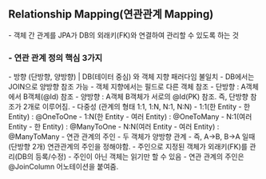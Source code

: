 <h2>Relationship Mapping(연관관계 Mapping)</h2>
- 객체 간 관계를 JPA가 DB의 외래키(FK)와 연결하여 관리할 수 있도록 하는 것
<h3>- 연관 관계 정의 핵심 3가지</h3>
- 방향 (단방향, 양방향) | DB(테이터 중심) 와 객체 지향 패러다임 불일치
  - DB에서는 JOIN으로 양방향 참조 가능
  - 객체 지향에서는 필드로 다른 객체 참조
    - 단방향 : A객체 에서 B객체(@Id) 참조
    - 양방향 : A객체 B객체가 서로의 @Id(PK) 참조. 즉, 단방향 참조가 2개로 이루어짐.
- 다중성 (관계의 형태 1:1, 1:N, N:1, N:N)
  - 1:1(한 Entity - 한 Entity) : @OneToOne
  - 1:N(한 Entity - 여러 Entity) : @OneToMany
  - N:1(여러 Entity - 한 Entity) : @ManyToOne
  - N:N(여러 Entity - 여러 Entity) : @ManyToMany
- 연관 관계의 주인
  - 두 객체가 양방향 관계
  - 즉, A->B, B->A 일때(단방향 2개) 연관관계의 주인을 정해야함.
  - 주인으로 지정된 객체가 외래키(FK)를 관리(DB의 등록/수정)
  - 주인이 아닌 객체는 읽기만 할 수 있음
  - 연관 관계의 주인은 @JoinColumn 어노테이션을 붙여줌.